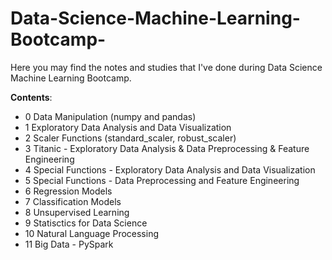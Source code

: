 # Data-Science-Machine-Learning-Bootcamp-

Here you may find the notes and studies that I've done during Data Science Machine Learning Bootcamp.

__Contents__:

- 0 Data Manipulation (numpy and pandas)
- 1 Exploratory Data Analysis and Data Visualization
- 2 Scaler Functions (standard_scaler, robust_scaler)
- 3 Titanic - Exploratory Data Analysis & Data Preprocessing & Feature Engineering
- 4 Special Functions - Exploratory Data Analysis and Data Visualization
- 5 Special Functions - Data Preprocessing and Feature Engineering
- 6 Regression Models
- 7 Classification Models
- 8 Unsupervised Learning
- 9 Statisctics for Data Science
- 10 Natural Language Processing
- 11 Big Data - PySpark


